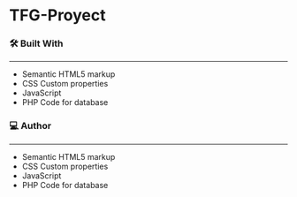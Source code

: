 # TFG-Proyect
<h3>🛠️ Built With</h3>
<hr>
<ul>
<li type="disc">Semantic HTML5 markup</li>
 <li type="disc">CSS Custom properties</li>
 <li type="disc">JavaScript</li>
 <li type="disc">PHP Code for database</li>
</ul>
<h3>💻 Author</h3>
<hr>
<ul>
<li type="disc">Semantic HTML5 markup</li>
 <li type="disc">CSS Custom properties</li>
 <li type="disc">JavaScript</li>
 <li type="disc">PHP Code for database</li>
</ul>
